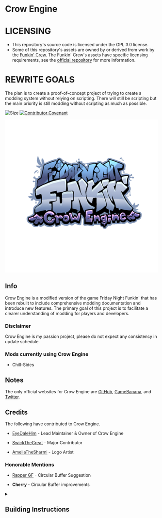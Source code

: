 Crow Engine
======

# LICENSING

- This repository's source code is licensed under the GPL 3.0 license.
- Some of this repository's assets are owned by or derived from work by the [Funkin' Crew](https://github.com/FunkinCrew). The Funkin' Crew's assets have specific licensing requirements, see the [official repository](https://github.com/FunkinCrew/funkin.assets/) for more information.

# REWRITE GOALS

The plan is to create a proof-of-concept project of trying to create a modding system without relying on scripting. There will still be scripting but the main priority is still modding without scripting as much as possible.

![Size](https://img.shields.io/github/repo-size/EyeDaleHim/Crow-Engine?style=flat-square)
[![Contributor Covenant](https://img.shields.io/twitter/url?label=Crow%20Engine&style=social&url=https%3A%2F%2Ftwitter.com%2FCrow-Engine)](https://twitter.com/CrowEngineFNF)

![Crow Engine](crow_engine_logo.png)

## Info

Crow Engine is a modified version of the game Friday Night Funkin' that has been rebuilt to include comprehensive modding documentation and introduce new features. The primary goal of this project is to facilitate a clearer understanding of modding for players and developers.

### Disclaimer

Crow Engine is my passion project, please do not expect any consistency in update schedule.

### Mods currently using Crow Engine

* Chill-Sides

## Notes

The only official websites for Crow Engine are [GitHub](https://github.com/EyeDaleHim/Crow-Engine), [GameBanana](https://gamebanana.com/mods/431880), and [Twitter](https://twitter.com/CrowEngineFNF).

## Credits

The following have contributed to Crow Engine.

* [EyeDaleHim](https://linktr.ee/eyedalehim) - Lead Maintainer & Owner of Crow Engine

* [SwickTheGreat](https://weldedflap.carrd.co/) - Major Contributor

* [AmeliaTheSharmi](https://www.youtube.com/@AmeliaTheSharmi) - Logo Artist

### Honorable Mentions
* [Rapper GF](https://twitter.com/Rapper_GF_Dev) - Circular Buffer Suggestion

* **Cherry** - Circular Buffer improvements

<details>
    <summary><h2>Building Instructions</h2></summary>
    <p>Select the platform you want to compile on and follow the instructions.</p>
<details>
    <summary><h3>Windows</h3></summary>

1. Install the latest version of [Haxe](https://haxe.org/download/).
2. Download the [Visual Studio Build Tools](https://aka.ms/vs/17/release/vs_BuildTools.exe).
3. Wait for the installer to install any necessary information.
4. Once everything has installed, select the `Individual components` tab.
5. Select these two components:
    - MSVC v142 - VS 2019 C++ x64/x86 build tools (v14.29-16.11)
    - Windows 10/11 SDK (Any Version)
6. Hit install and wait for the components to install. Once finished, close out of the build tools.
7. Download and install [Git SCM](https://git-scm.com/download/win). Do not change any installation options, just leave them as is.
8. Navigate to and open your Crow Engine folder. Once in the folder, double-click the `update.bat` file to open it and install the necessary libraries to compile the engine.
9. After the libraries have been installed, the command prompt should close. Next, click the `File` button at the top-left of your screen. Select `Open Windows PowerShell`.
10. In the PowerShell window, type `lime build windows` and hit enter. This will start building the game. This will also take a bit of time if you are compiling for the first time.
11. Navigate to `export/release/windows/bin` to find and open the executable.
    - If you want to save yourself some time, run `lime test windows` in the prompt to open the game right after compilation.
</details>

<details>
    <summary><h3>MacOS</h3></summary>

1. Install the latest version of [Haxe](https://haxe.org/download/).
2. Download and install [Xcode](https://developer.apple.com/xcode/).
3. Download and install [Git SCM](https://git-scm.com/download/mac). Do not change any installation options, just leave them as is.
4. Navigate to and open your Crow Engine folder. Once in the folder, double-click the `update.sh` file to open it and install the necessary libraries to compile the engine.
5. After the libraries have been installed, the terminal should close. Open a new terminal and set the directory to your Crow Engine folder. This can be done by entering `cd [CROW ENGINE FOLDER PATH]`.
6. Once you have set the directory to your Crow Engine folder, type `lime build mac` and hit enter. This will start building the game. This will also take a bit of time if you are compiling for the first time.
7. Navigate to `export/release/mac/bin` to find and open the application.
    - If you want to save yourself some time, run `lime test mac` in the prompt to open the game right after compilation.
</details>

<details>
    <summary><h3>Linux</h3></summary>

1. Install the latest version of [Haxe](https://haxe.org/download/).
2. Install `g++`. If you already have it on your device, you can skip this step.
    - There are many tutorials online and the installation should not be too hard.
3. Download and install [Git SCM](https://git-scm.com/download/linux). Do not change any installation options, just leave them as is.
4. Navigate to and open your Crow Engine folder. Once in the folder, double-click the `update.sh` file to open it and install the necessary libraries to compile the engine.
    - Some Linux distros don't let you run shell scripts by default. If yours doesn't, run `chmod +x [CROW ENGINE FOLDER PATH]/update.sh` in a new terminal to allow the shell script to install the libraries.
5. After the libraries have been installed, the terminal should close. Open a new terminal and set the directory to your Crow Engine folder. This can be done by entering `cd [CROW ENGINE FOLDER PATH]`.
6. Once you have set the directory to your Crow Engine folder, type `lime build linux` and hit enter. This will start building the game. This will also take a bit of time if you are compiling for the first time.
7. Navigate to `export/release/linux/bin` to find and open the executable.
    - If you want to save yourself some time, run `lime test linux` in the prompt to open the game right after compilation.
</details>
</details>
